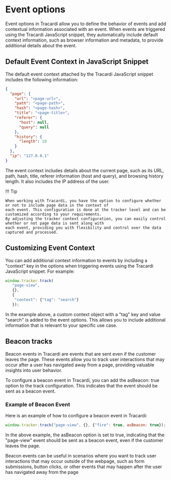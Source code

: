 # Event options

Event options in Tracardi allow you to define the behavior of events and add contextual information associated with an
event. When events are triggered using the Tracardi JavaScript snippet, they automatically include default context
information, such as browser information and metadata, to provide additional details about the event.

## Default Event Context in JavaScript Snippet

The default event context attached by the Tracardi JavaScript snippet includes the following information:

```json
{
  "page": {
    "url": "<page-url>",
    "path": "<page-path>",
    "hash": "<page-hash>",
    "title": "<page-title>",
    "referer": {
      "host": null,
      "query": null
    },
    "history": {
      "length": 10
    }
  },
  "ip": "127.0.0.1"
}
```

The event context includes details about the current page, such as its URL, path, hash, title, referer information (host
and query), and browsing history length. It also includes the IP address of the user.

!!! Tip

    When working with Tracardi, you have the option to configure whether or not to include page data in the context of 
    each event. This configuration is done at the tracker level and can be customized according to your requirements. 
    By adjusting the tracker context configuration, you can easily control whether or not page data is sent along with 
    each event, providing you with flexibility and control over the data captured and processed.

## Customizing Event Context

You can add additional context information to events by including a "context" key in the options when triggering events
using the Tracardi JavaScript snippet. For example:

```javascript title="Example" linenums="1" hl_lines="5"
window.tracker.track(
   "page-view",
   {},
   {
    "context": {"tag": "search"}
   });
```

In the example above, a custom context object with a "tag" key and value "search" is added to the event options. This
allows you to include additional information that is relevant to your specific use case.

## Beacon tracks

Beacon events in Tracardi are events that are sent even if the customer leaves the page. These events allow you to track
user interactions that may occur after a user has navigated away from a page, providing valuable insights into user
behavior.

To configure a beacon event in Tracardi, you can add the asBeacon: true option to the track configuration. This
indicates that the event should be sent as a beacon event.

### Example of Beacon Event

Here is an example of how to configure a beacon event in Tracardi:

```javascript title="Example" linenums="1"
window.tracker.track("page-view", {}, {"fire": true, asBeacon: true});
```

In the above example, the asBeacon option is set to true, indicating that the "page-view" event should be sent as a
beacon event, even if the customer leaves the page.

Beacon events can be useful in scenarios where you want to track user interactions that may occur outside of the
webpage, such as form submissions, button clicks, or other events that may happen after the user has navigated away from
the page

